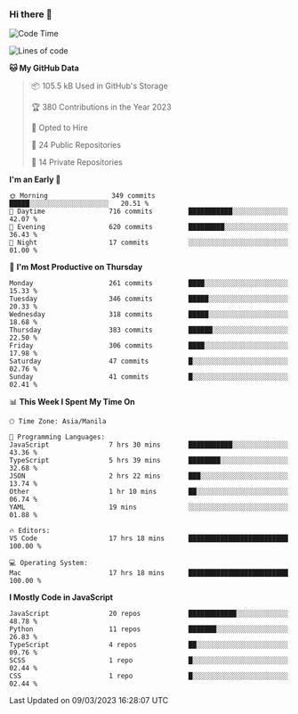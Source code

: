 ### Hi there 👋

<!--START_SECTION:waka-->
![Code Time](http://img.shields.io/badge/Code%20Time-140%20hrs%2048%20mins-blue)

![Lines of code](https://img.shields.io/badge/From%20Hello%20World%20I%27ve%20Written-8.2%20million%20lines%20of%20code-blue)

**🐱 My GitHub Data** 

> 📦 105.5 kB Used in GitHub's Storage 
 > 
> 🏆 380 Contributions in the Year 2023
 > 
> 💼 Opted to Hire
 > 
> 📜 24 Public Repositories 
 > 
> 🔑 14 Private Repositories 
 > 
**I'm an Early 🐤** 

```text
🌞 Morning                349 commits         █████░░░░░░░░░░░░░░░░░░░░   20.51 % 
🌆 Daytime                716 commits         ███████████░░░░░░░░░░░░░░   42.07 % 
🌃 Evening                620 commits         █████████░░░░░░░░░░░░░░░░   36.43 % 
🌙 Night                  17 commits          ░░░░░░░░░░░░░░░░░░░░░░░░░   01.00 % 
```
📅 **I'm Most Productive on Thursday** 

```text
Monday                   261 commits         ████░░░░░░░░░░░░░░░░░░░░░   15.33 % 
Tuesday                  346 commits         █████░░░░░░░░░░░░░░░░░░░░   20.33 % 
Wednesday                318 commits         █████░░░░░░░░░░░░░░░░░░░░   18.68 % 
Thursday                 383 commits         ██████░░░░░░░░░░░░░░░░░░░   22.50 % 
Friday                   306 commits         ████░░░░░░░░░░░░░░░░░░░░░   17.98 % 
Saturday                 47 commits          █░░░░░░░░░░░░░░░░░░░░░░░░   02.76 % 
Sunday                   41 commits          █░░░░░░░░░░░░░░░░░░░░░░░░   02.41 % 
```


📊 **This Week I Spent My Time On** 

```text
🕑︎ Time Zone: Asia/Manila

💬 Programming Languages: 
JavaScript               7 hrs 30 mins       ███████████░░░░░░░░░░░░░░   43.36 % 
TypeScript               5 hrs 39 mins       ████████░░░░░░░░░░░░░░░░░   32.68 % 
JSON                     2 hrs 22 mins       ███░░░░░░░░░░░░░░░░░░░░░░   13.74 % 
Other                    1 hr 10 mins        ██░░░░░░░░░░░░░░░░░░░░░░░   06.74 % 
YAML                     19 mins             ░░░░░░░░░░░░░░░░░░░░░░░░░   01.88 % 

🔥 Editors: 
VS Code                  17 hrs 18 mins      █████████████████████████   100.00 % 

💻 Operating System: 
Mac                      17 hrs 18 mins      █████████████████████████   100.00 % 
```

**I Mostly Code in JavaScript** 

```text
JavaScript               20 repos            ████████████░░░░░░░░░░░░░   48.78 % 
Python                   11 repos            ███████░░░░░░░░░░░░░░░░░░   26.83 % 
TypeScript               4 repos             ██░░░░░░░░░░░░░░░░░░░░░░░   09.76 % 
SCSS                     1 repo              █░░░░░░░░░░░░░░░░░░░░░░░░   02.44 % 
CSS                      1 repo              █░░░░░░░░░░░░░░░░░░░░░░░░   02.44 % 
```




 Last Updated on 09/03/2023 16:28:07 UTC
<!--END_SECTION:waka-->

